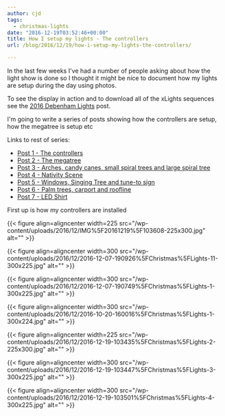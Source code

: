 ```yaml
---
author: cjd
tags:
  - christmas-lights
date: "2016-12-19T03:52:46+00:00"
title: How I setup my lights - The controllers
url: /blog/2016/12/19/how-i-setup-my-lights-the-controllers/

---
```

In the last few weeks I've had a number of people asking about how the light show is done so I thought it might be nice to document how my lights are setup during the day using photos.

To see the display in action and to download all of the xLights sequences see the [2016 Debenham Lights](/blogs/2016/12/2016-christmas-lights/) post.

I'm going to write a series of posts showing how the controllers are setup, how the megatree is setup etc

Links to rest of series:

- [Post 1 - The controllers](/blogs/2016/12/how-i-setup-my-lights-the-controllers/)
- [Post 2 - The megatree](/blogs/2016/12/how-i-setup-my-lights-the-megatree/)
- [Post 3 - Arches, candy canes, small spiral trees and large spiral tree](/blogs/2016/12/how-i-setup-my-lights-arches-candy-canes-small-spiral-trees-and-large-spiral-tree/)
- [Post 4 - Nativity Scene](/blogs/2016/12/how-i-setup-my-lights-nativity-scene/)
- [Post 5 - Windows, Singing Tree and tune-to sign](/blogs/2016/12/how-i-setup-my-lights-windows-singing-tree-and-tune-to-sign/)
- [Post 6 - Palm trees, carport and roofline](/blogs/2016/12/how-i-setup-my-lights-palm-trees-carport-and-roofline/)
- [Post 7 - LED Shirt](/blogs/2016/12/how-i-setup-my-lights-led-shirt/)

First up is how my controllers are installed

{{< figure align=aligncenter width=225 src="/wp-content/uploads/2016/12/IMG%5F20161219%5F103608-225x300.jpg" alt="" >}}

{{< figure align=aligncenter width=300 src="/wp-content/uploads/2016/12/2016-12-07-190926%5FChristmas%5FLights-11-300x225.jpg" alt="" >}}

{{< figure align=aligncenter width=300 src="/wp-content/uploads/2016/12/2016-12-07-190749%5FChristmas%5FLights-1-300x225.jpg" alt="" >}}

{{< figure align=aligncenter width=300 src="/wp-content/uploads/2016/12/2016-10-20-160016%5FChristmas%5FLights-1-300x224.jpg" alt="" >}}

{{< figure align=aligncenter width=225 src="/wp-content/uploads/2016/12/2016-12-19-103435%5FChristmas%5FLights-2-225x300.jpg" alt="" >}}

{{< figure align=aligncenter width=300 src="/wp-content/uploads/2016/12/2016-12-19-103447%5FChristmas%5FLights-3-300x225.jpg" alt="" >}}

{{< figure align=aligncenter width=300 src="/wp-content/uploads/2016/12/2016-12-19-103501%5FChristmas%5FLights-4-300x225.jpg" alt="" >}}
